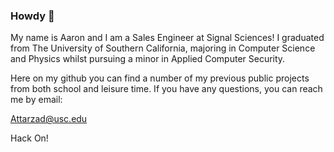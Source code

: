 ### Howdy 🎩 

My name is Aaron and I am a Sales Engineer at Signal Sciences! I graduated from The University of Southern California, majoring in Computer Science and Physics whilst pursuing a minor in Applied Computer Security.  <br />

Here on my github you can find a number of my previous public projects from both school and leisure time. If you have any questions, you can reach me by email:<br />

Attarzad@usc.edu <br />

Hack On! <br />


<!--
**Truative-USC/Truative-USC** is a ✨ _special_ ✨ repository because its `README.md` (this file) appears on your GitHub profile.

Here are some ideas to get you started:

- 🔭 I’m currently working on ...
- 🌱 I’m currently learning ...
- 👯 I’m looking to collaborate on ...
- 🤔 I’m looking for help with ...
- 💬 Ask me about ...
- 📫 How to reach me: ...
- 😄 Pronouns: ...
- ⚡ Fun fact: ...
-->
